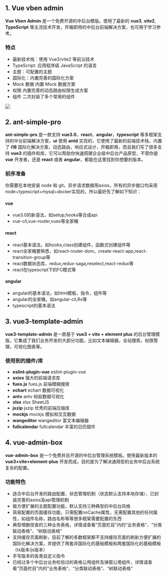 ## 1. Vue vben admin

**Vue Vben Admin** 是一个免费开源的中后台模版。使用了最新的 **vue3**, **vite2**, **TypeScript** 等主流技术开发，开箱即用的中后台前端解决方案，也可用于学习参考。

### 特点

- 最新技术栈：使用 Vue3/vite2 等前沿技术
- TypeScript: 应用程序级 JavaScript 的语言
- 主题：可配置的主题
- 国际化：内置完善的国际化方案
- Mock 数据 内置 Mock 数据方案
- 权限 内置完善的动态路由权限生成方案
- 组件 二次封装了多个常用的组件

![](https://cdn.jsdelivr.net/gh/itxcr/oss/images/202111291723077.webp)

## 2. ant-simple-pro

**ant-simple-pro** 是一款支持 **vue3.0**，**react**，**angular**，**typescript** 等多框架支持的中台前端解决方案，**ui** 使用 **antd** 实现的，它使用了最新的前端技术栈，内置了 **i18** 国际化解决方案，动态路由，响应式设计，开箱即用，而且我们写了很多支持 **vue3** 的插件和库，它可以帮助你快速搭建企业级中后台产品原型，不管你是 **vue** 开发者，还是 **react** 或者 **angular**，都能在这里找到你想要的版本。

### 前序准备

你需要在本地安装 node 和 git，异步请求数据用axios，所有的异步接口均采用node+typescript+mysql+docker实现的，所以最好先了解如下知识：

#### vue

- vue3.0的新语法，如setup,hooks等合成api
- vue-cil,vue-router,vuex等全家桶

#### react

- react基本语法，如hooks,class创建组件，函数式创建组件等
- react全家桶要熟悉，如react-router-dom，create-react-app,react-transition-group等
- react数据状态库，redux,redux-saga,reselect,react-redux等
- react在typescript下的FC模式等

#### angular

- angular的基本语法，如html模板，指令，组件等
- angular的全家桶，如angular-cil,Rx等
- typescript的基本语法

## 3. vue3-template-admin

**vue3-template-admin** 是一款基于 **vue3 + vite + element plus** 的后台管理模版，它集成了我们业务开发的大部分功能，比如文本编辑器，全站搜索，权限管理，可视化图表等。

### 使用到的插件/库

- **eslint-plugin-vue** eslint-plugin-vue
- **axios** 强大的前端请求库
- **fues.js** fues.js 前端模糊搜索
- **echart** echart 数据可视化
- **antv** antv 蚂蚁数据可视化
- **xlsx** xlsx SheetJS
- **jszip** jszip 优秀的前端压缩库
- **mockjs** mockjs 模拟和交互数据
- **wangeditor** wangeditor 富文本编辑器
- **fullcalendar** fullcalendar 丰富的日历插件

## 4. vue-admin-box

**vue-admin-box** 是一个免费并且开源的中后台管理系统模板。使用最新版本的 **vue3+vite+element-plus** 开发而成，目的是为了解决通用型的业务中后台系统复杂的配置。

### 功能特色

- 适合中后台开发的路由配置、状态管理机制（状态默认支持本地存储）、已封装完善的axios及api管理机制
- 极方便扩展的主题配置功能，默认支持三种典型的中后台风格
- 简易配置的页面缓存功能，只需配置noCache属性，无需配置其他的任何属性，如组件名称，路由名称等等很多框架需要配置的东西
- 典型增删改查的三种业务表格，详情请查看“页面栏目”内的“业务表格”、“分类联动表格”、“树联动表格”
- 支持缓存页面刷新，目前了解的多数框架都不支持缓存页面的刷新方便扩展的国际化解决方案，并提供了两套非国际化的基础模板和两套国际化的基础模板（ts版本/js版本）
- 手写版本的各类自定义指令
- 已经过多个中后台业务检验过的表格公用组件及弹窗公用组件，详情请查看“页面栏目”内的“业务表格”、“分类联动表格”、“树联动表格”